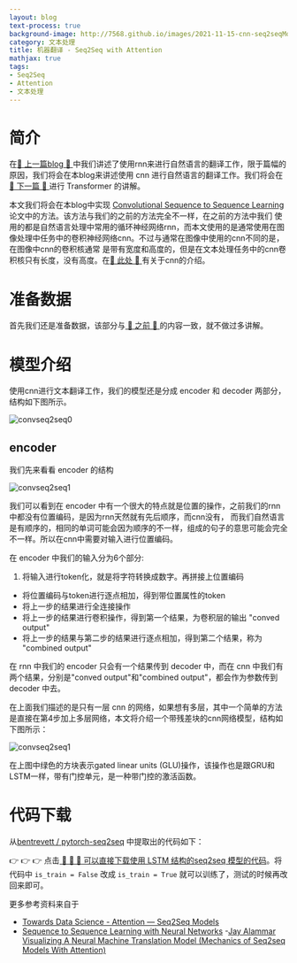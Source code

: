 ```yaml
---
layout: blog
text-process: true
background-image: http://7568.github.io/images/2021-11-15-cnn-seq2seqModel/img.png
category: 文本处理
title: 机器翻译 - Seq2Seq with Attention
mathjax: true
tags:
- Seq2Seq
- Attention
- 文本处理
---
```


[convseq2seq0]:http://7568.github.io/images/2021-11-15-cnn-seq2seqModel/convseq2seq0.png
[convseq2seq1]:http://7568.github.io/images/2021-11-15-cnn-seq2seqModel/convseq2seq1.png

# 简介

在[💝 上一篇blog 💝 ](https://7568.github.io/2021/11/03/rnn-seq2seqModel.html) 中我们讲述了使用rnn来进行自然语言的翻译工作，限于篇幅的原因，我们将会在本blog来讲述使用 cnn 进行自然语言的翻译工作。我们将会在[💝 下一篇 💝 ]() 进行 Transformer 的讲解。

本文我们将会在本blog中实现 [Convolutional Sequence to Sequence Learning ]() 论文中的方法。该方法与我们的之前的方法完全不一样，在之前的方法中我们
使用的都是自然语言处理中常用的循环神经网络rnn，而本文使用的是通常使用在图像处理中任务中的卷积神经网络cnn。不过与通常在图像中使用的cnn不同的是，在图像中cnn的卷积核通常
是带有宽度和高度的，但是在文本处理任务中的cnn卷积核只有长度，没有高度。在[💝 此处 💝 ](https://github.com/bentrevett/pytorch-sentiment-analysis/blob/master/4%20-%20Convolutional%20Sentiment%20Analysis.ipynb) 有关于cnn的介绍。

# 准备数据

首先我们还是准备数据，该部分与[ 💝 之前 💝 ](https://7568.github.io/2021/11/03/rnn-seq2seqModel.html) 的内容一致，就不做过多讲解。

# 模型介绍

使用cnn进行文本翻译工作，我们的模型还是分成 encoder 和 decoder 两部分，结构如下图所示。

![convseq2seq0]

## encoder

我们先来看看 encoder 的结构

![convseq2seq1]

我们可以看到在 encoder 中有一个很大的特点就是位置的操作，之前我们的rnn中都没有位置编码，是因为rnn天然就有先后顺序，而cnn没有，
而我们自然语言是有顺序的，相同的单词可能会因为顺序的不一样，组成的句子的意思可能会完全不一样。所以在cnn中需要对输入进行位置编码。

在 encoder 中我们的输入分为6个部分:
1. 将输入进行token化，就是将字符转换成数字。再拼接上位置编码
- 将位置编码与token进行逐点相加，得到带位置属性的token
- 将上一步的结果进行全连接操作
- 将上一步的结果进行卷积操作，得到第一个结果，为卷积层的输出 "conved output"
- 将上一步的结果与第二步的结果进行逐点相加，得到第二个结果，称为 "combined output"

在 rnn 中我们的 encoder 只会有一个结果传到 decoder 中，而在 cnn 中我们有两个结果，分别是"conved output"和"combined output"，都会作为参数传到 decoder 中去。

在上面我们描述的是只有一层 cnn 的网络，如果想有多层，其中一个简单的方法是直接在第4步加上多层网络，本文将介绍一个带残差块的cnn网络模型，结构如下图所示：

![convseq2seq1]

在上图中绿色的方块表示gated linear units (GLU)操作，该操作也是跟GRU和LSTM一样，带有门控单元，是一种带门控的激活函数。

# 代码下载

从[bentrevett / pytorch-seq2seq](https://github.com/bentrevett/pytorch-seq2seq) 中提取出的代码如下：

👉️ 👉️ 👉️ 点击[ 💝 💝 💝 可以直接下载使用 LSTM 结构的seq2seq 模型的代码](https://7568.github.io/codes/text-process/2021-11-03-seq2seqModel-lstm.py)。将代码中 `is_train = False` 改成 `is_train = True` 就可以训练了，测试的时候再改回来即可。



更多参考资料来自于
- [Towards Data Science - Attention — Seq2Seq Models](https://towardsdatascience.com/day-1-2-attention-seq2seq-models-65df3f49e263)
- [Sequence to Sequence Learning with Neural Networks](https://github.com/bentrevett/pytorch-seq2seq/blob/master/1%20-%20Sequence%20to%20Sequence%20Learning%20with%20Neural%20Networks.ipynb)
-[Jay Alammar Visualizing A Neural Machine Translation Model (Mechanics of Seq2seq Models With Attention)](https://jalammar.github.io/visualizing-neural-machine-translation-mechanics-of-seq2seq-models-with-attention/)



